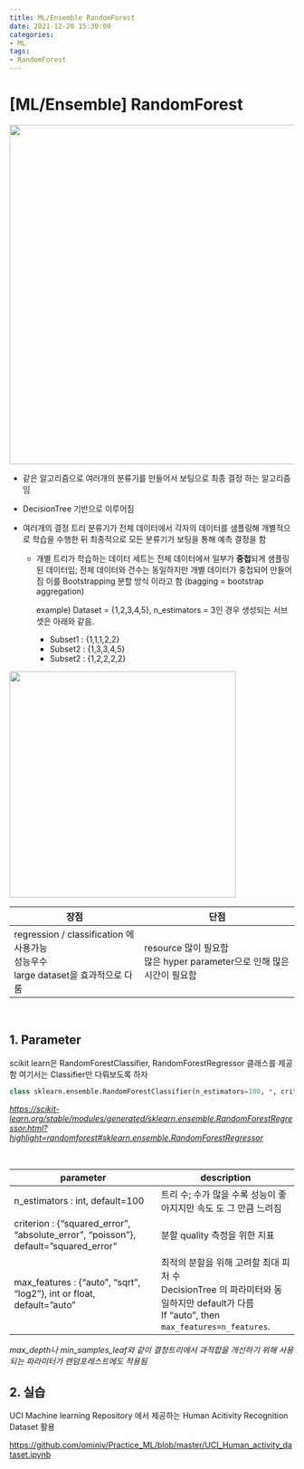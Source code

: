 ```yaml
---
title: ML/Ensemble RandomForest
date: 2021-12-20 15:30:09
categories:
- ML
tags:
- RandomForest
---
```


# [ML/Ensemble] RandomForest

<img src = "https://drive.google.com/uc?export=download&id=13-dUzgpCBE3j4prC3uRUOSpRBT_lnUAl" width="600px">



- 같은 알고리즘으로 여러개의 분류기를 만들어서 보팅으로 최종 결정 하는 알고리즘임
- DecisionTree 기반으로 이루어짐

- 여러개의 결정 트리 분류기가 전체 데이터에서 각자의 데이터를 샘플링해 개별적으로 학습을 수행한 뒤 최종적으로 모든 분류기가 보팅을 통해 예측 결정을 함

  - 개별 트리가 학습하는 데이터 세트는 전체 데이터에서 일부가 **중첩**되게 샘플링된 데이터임; 전체 데이터와 건수는 동일하지만 개별 데이터가 중첩되어 만들어짐 이를 Bootstrapping 분할 방식 이라고 함 (bagging = bootstrap aggregation)

    example)  Dataset = {1,2,3,4,5}, n_estimators = 3인 경우 생성되는 서브셋은 아래와 같음.

    - Subset1 : {1,1,1,2,2}
    - Subset2 : {1,3,3,4,5}
    - Subset2 : {1,2,2,2,2}

<img src = "https://drive.google.com/uc?export=download&id=1bwpq7lz7FsEjveJS7UNYyHwyhK6XSs-U" width="400px">



| 장점                                                         | 단점                                                         |
| ------------------------------------------------------------ | ------------------------------------------------------------ |
| regression / classification 에 사용가능<br>성능우수 <br/>large dataset을 효과적으로 다룸 | resource 많이 필요함<br>많은 hyper parameter으로 인해 많은 시간이 필요함<br> |

<br>

##  1. Parameter

scikit learn은 RandomForestClassifier, RandomForestRegressor 클래스를 제공함
여기서는 Classifier만 다뤄보도록 하자

```python
class sklearn.ensemble.RandomForestClassifier(n_estimators=100, *, criterion='gini', max_depth=None, min_samples_split=2, min_samples_leaf=1, min_weight_fraction_leaf=0.0, max_features='auto', max_leaf_nodes=None, min_impurity_decrease=0.0, bootstrap=True, oob_score=False, n_jobs=None, random_state=None, verbose=0, warm_start=False, class_weight=None, ccp_alpha=0.0, max_samples=None)[source]
```

*https://scikit-learn.org/stable/modules/generated/sklearn.ensemble.RandomForestRegressor.html?highlight=randomforest#sklearn.ensemble.RandomForestRegressor*

<br>

| parameter                                                    | description                                                  |
| ------------------------------------------------------------ | ------------------------------------------------------------ |
| n_estimators : int, default=100                              | 트리 수; 수가 많을 수록 성능이 좋아지지만 속도 도 그 만큼 느려짐 |
| criterion : {“squared_error”, “absolute_error”, “poisson”}, default=”squared_error” | 분할 quality 측정을 위한 지표                                |
| max_features : {“auto”, “sqrt”, “log2”}, int or float, default=”auto” | 최적의 분할을 위해 고려할 최대 피처 수 <br />DecisionTree 의  파라미터와 동일하지만 default가 다름 <br />If “auto”, then `max_features=n_features`. |

*max_depth나  min_samples_leaf와 같이 결정트리에서 과적합을 개선하기 위해 사용되는 파라미터가 랜덤포레스트에도 적용됨*



## 2. 실습

UCI Machine learning Repository 에서 제공하는 Human Acitivity Recognition Dataset 활용

https://github.com/ominiv/Practice_ML/blob/master/UCI_Human_activity_dataset.ipynb

